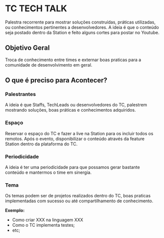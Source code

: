 # TC TECH TALK
Palestra recorrente para mostrar soluções construídas, práticas utilizadas, ou conhecimentos pertinentes a desenvolvedores. A ideia é que o conteúdo seja postado dentro da Station e feito alguns cortes para postar no Youtube.

## Objetivo Geral
Troca de conhecimento entre times e externar boas praticas para a comunidade de desenvolvimento em geral.

## O que é preciso para Acontecer?

### Palestrantes
A ideia é que Staffs, TechLeads ou desenvolvedores do TC, palestrem mostrando soluções, boas práticas e conhecimentos adquiridos.

### Espaço
Reservar o espaço do TC e fazer a live na Station para os incluir todos os remotos. Após o evento, disponibilizar o conteúdo através da feature Station dentro da plataforma do TC.

### Periodicidade
A ideia é ter uma periodicidade para que possamos gerar bastante conteúdo e mantermos o time em sinergia.

### Tema
Os temas podem ser de projetos realizados dentro do TC, boas praticas implementadas com sucesso ou até compartilhamento de conhecimento.

**Exemplo:** 
* Como criar XXX na linguagem XXX
* Como o TC implementa testes;
* etc;

